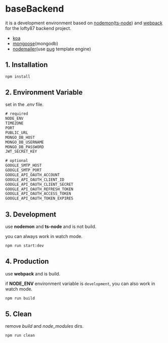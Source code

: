 # baseBackend

it is a development environment based on [nodemon](https://nodemon.io/)([ts-node](https://github.com/TypeStrong/ts-node)) and [webpack](https://webpack.js.org/) for the lofty87 backend project.

* [koa](https://koajs.com/)
* [mongoose](https://mongoosejs.com/)(mongodb)
* [nodemailer](https://nodemailer.com/about/)(use [pug](https://pugjs.org/api/getting-started.html) template engine)

## 1. Installation

```bash
npm install
```

## 2. Environment Variable

set in the *.env* file.

```txt
# required
NODE_ENV
TIMEZONE
PORT
PUBLIC_URL
MONGO_DB_HOST
MONGO_DB_USERNAME
MONGO_DB_PASSWORD
JWT_SECRET_KEY

# optional
GOOGLE_SMTP_HOST
GOOGLE_SMTP_PORT
GOOGLE_API_OAUTH_ACCOUNT
GOOGLE_API_OAUTH_CLIENT_ID
GOOGLE_API_OAUTH_CLIENT_SECRET
GOOGLE_API_OAUTH_REFRESH_TOKEN
GOOGLE_API_OAUTH_ACCESS_TOKEN
GOOGLE_API_OAUTH_TOKEN_EXPIRES
```

## 3. Development

use **nodemon** and **ts-node** and is not build.

you can always work in watch mode.

```bash
npm run start:dev
```

## 4. Production

use **webpack** and is build.

if **NODE_ENV** environment variable is `development`, you can also work in watch mode.

```bash
npm run build
```

## 5. Clean

remove *build* and *node_modules* dirs.

```bash
npm run clean
```